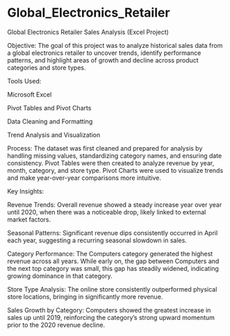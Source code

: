 # Global_Electronics_Retailer

Global Electronics Retailer Sales Analysis (Excel Project)

Objective:
The goal of this project was to analyze historical sales data from a global electronics retailer to uncover trends, identify performance patterns, and highlight areas of growth and decline across product categories and store types.

Tools Used:

Microsoft Excel

Pivot Tables and Pivot Charts

Data Cleaning and Formatting

Trend Analysis and Visualization

Process:
The dataset was first cleaned and prepared for analysis by handling missing values, standardizing category names, and ensuring date consistency. Pivot Tables were then created to analyze revenue by year, month, category, and store type. Pivot Charts were used to visualize trends and make year-over-year comparisons more intuitive.

Key Insights:

Revenue Trends: Overall revenue showed a steady increase year over year until 2020, when there was a noticeable drop, likely linked to external market factors.

Seasonal Patterns: Significant revenue dips consistently occurred in April each year, suggesting a recurring seasonal slowdown in sales.

Category Performance: The Computers category generated the highest revenue across all years. While early on, the gap between Computers and the next top category was small, this gap has steadily widened, indicating growing dominance in that category.

Store Type Analysis: The online store consistently outperformed physical store locations, bringing in significantly more revenue.

Sales Growth by Category: Computers showed the greatest increase in sales up until 2019, reinforcing the category’s strong upward momentum prior to the 2020 revenue decline.
